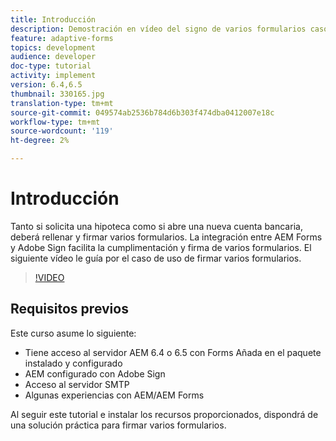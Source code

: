 ```yaml
---
title: Introducción
description: Demostración en vídeo del signo de varios formularios caso de uso
feature: adaptive-forms
topics: development
audience: developer
doc-type: tutorial
activity: implement
version: 6.4,6.5
thumbnail: 330165.jpg
translation-type: tm+mt
source-git-commit: 049574ab2536b784d6b303f474dba0412007e18c
workflow-type: tm+mt
source-wordcount: '119'
ht-degree: 2%

---
```


# Introducción

Tanto si solicita una hipoteca como si abre una nueva cuenta bancaria, deberá rellenar y firmar varios formularios. La integración entre AEM Forms y Adobe Sign facilita la cumplimentación y firma de varios formularios.
El siguiente vídeo le guía por el caso de uso de firmar varios formularios.

>[!VIDEO](https://video.tv.adobe.com/v/330165?quality=9&learn=on)

## Requisitos previos

Este curso asume lo siguiente:

* Tiene acceso al servidor AEM 6.4 o 6.5 con Forms Añada en el paquete instalado y configurado
* AEM configurado con Adobe Sign
* Acceso al servidor SMTP
* Algunas experiencias con AEM/AEM Forms

Al seguir este tutorial e instalar los recursos proporcionados, dispondrá de una solución práctica para firmar varios formularios.